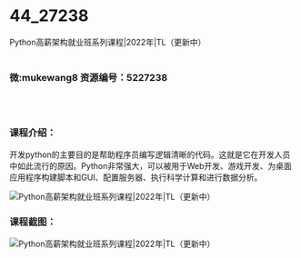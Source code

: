 # 44_27238
Python高薪架构就业班系列课程|2022年|TL（更新中）
<br/></br>
<h3>微:mukewang8 资源编号：5227238</h3>
<br/></br>
<h3>课程介绍：</h3>
<p>开发<a title="查看与 python 相关的文章" target="_blank">python</a>的主要目的是帮助程序员编写逻辑清晰的代码。这就是它在开发人员中如此流行的原因。Python非常强大，可以被用于Web开发、游戏开发、为桌面应用程序构建脚本和GUI、配置服务器、执行科学计算和进行数据分析。</p>
<p><img src="https://www.ko996.com/wp-content/uploads/img/2022/10/1-103-300x173.png" alt="Python高薪架构就业班系列课程|2022年|TL（更新中）"></p>
<div class="info-desc">
<h3>课程截图：</h3>
<p><img src="https://www.ko996.com/wp-content/uploads/img/2022/10/2-106.png" alt="Python高薪架构就业班系列课程|2022年|TL（更新中）"></p>


			
</div>
